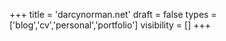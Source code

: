 +++
title = 'darcynorman.net'
draft = false
types = ['blog','cv','personal','portfolio']
visibility = []
+++
